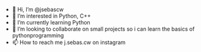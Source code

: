 - 👋 Hi, I’m @jsebascw
- 👀 I’m interested in Python, C++
- 🌱 I’m currently learning Python
- 💞️ I’m looking to collaborate on small projects so i can learn the basics of pythonprogramming 
- 📫 How to reach me j.sebas.cw on instagram

<!---
jsebascw/jsebascw is a ✨ special ✨ repository because its `README.md` (this file) appears on your GitHub profile.
You can click the Preview link to take a look at your changes.
--->
